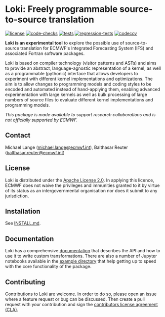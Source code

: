 # Loki: Freely programmable source-to-source translation

[![license](https://img.shields.io/github/license/ecmwf-ifs/loki)](https://www.apache.org/licenses/LICENSE-2.0.html)
[![code-checks](https://github.com/ecmwf-ifs/loki/actions/workflows/code_checks.yml/badge.svg)](https://github.com/ecmwf-ifs/loki/actions/workflows/code_checks.yml)
[![tests](https://github.com/ecmwf-ifs/loki/actions/workflows/tests.yml/badge.svg)](https://github.com/ecmwf-ifs/loki/actions/workflows/tests.yml)
[![regression-tests](https://github.com/ecmwf-ifs/loki/actions/workflows/regression_tests.yml/badge.svg)](https://github.com/ecmwf-ifs/loki/actions/workflows/regression_tests.yml)
[![codecov](https://codecov.io/gh/ecmwf-ifs/loki/branch/main/graph/badge.svg?token=9ZDS95SFWI)](https://codecov.io/gh/ecmwf-ifs/loki)

**Loki is an experimental tool** to explore the possible use of
source-to-source translation for ECMWF's Integrated Forecasting System (IFS) and
associated Fortran software packages.

Loki is based on compiler technology (visitor patterns and ASTs) and aims to
provide an abstract, language-agnostic representation of a kernel, as well as a
programmable (pythonic) interface that allows developers to experiment with
different kernel implementations and optimizations.  The aim is to allow changes
to programming models and coding styles to be encoded and automated instead of
hand-applying them, enabling advanced experimentation with large kernels as well
as bulk processing of large numbers of source files to evaluate different kernel
implementations and programming models.

*This package is made available to support research collaborations and is not
officially supported by ECMWF.*

## Contact

Michael Lange (michael.lange@ecmwf.int),
Balthasar Reuter (balthasar.reuter@ecmwf.int)

## License

Loki is distributed under the [Apache License 2.0](LICENSE). In applying this
licence, ECMWF does not waive the privileges and immunities granted to it by
virtue of its status as an intergovernmental organisation nor does it submit to
any jurisdiction.

## Installation

See [INSTALL.md](INSTALL.md).

## Documentation

Loki has a comprehensive [documentation](https://sites.ecmwf.int/docs/loki) that
describes the API and how to use it to write custom transformations.  There are
also a number of Jupyter notebooks available in the
[example directory](https://github.com/ecmwf-ifs/loki/blob/main/example) that help
getting up to speed with the core functionality of the package.

## Contributing

Contributions to Loki are welcome. In order to do so, please open an issue where
a feature request or bug can be discussed. Then create a pull request with your
contribution and sign the
[contributors license agreement (CLA)](http://claassistant.ecmwf.int/ecmwf-ifs/loki).
